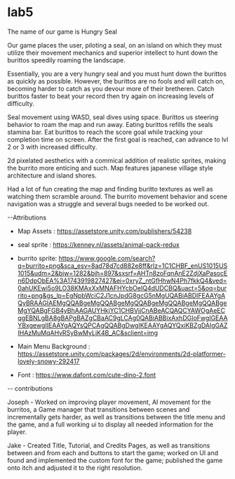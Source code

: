 # lab5

The name of our game is Hungry Seal

Our game places the user, piloting a seal, on an island on which they must utilize their movement mechanics
and superior intellect to hunt down the burittos speedily roaming the landscape.

Essentially, you are a very hungry seal and you must hunt down the burittos as quickly as possible. However, 
the burittos are no fools and will catch on, becoming harder to catch as you devour more of their bretheren. 
Catch burittos faster to beat your record then try again on increasing levels of difficulty. 

Seal movement using WASD, seal dives using space. Burittos us steering behavior to roam the map and run away. 
Eating burittos refills the seals stamina bar. Eat burittos to reach the score goal while tracking your 
completion time on screen. After the first goal is reached, can advance to lvl 2 or 3 with increased difficulty. 

2d pixelated aesthetics with a commical addition of realistic sprites, making the burrito more enticing and such. 
Map features japanese village style architecture and island shores. 

Had a lot of fun creating the map and finding buritto textures as well as watching them scramble around. 
The burrito movement behavior and scene navigation was a struggle and several bugs needed to be worked out. 

--Attributions

- Map Assets : https://assetstore.unity.com/publishers/54238

- seal sprite : https://kenney.nl/assets/animal-pack-redux

- burrito sprite: https://www.google.com/search?q=burrito+png&sca_esv=8ad78d7cd882e8ff&rlz=1C1CHBF_enUS1015US1015&udm=2&biw=1282&bih=897&sxsrf=AHTn8zoFqnAnE2ZdjXaPasocEn6DdpObEA%3A1743919827427&ei=0xryZ_ntGfHhwN4Ph7fkkQ4&ved=0ahUKEwi5o9LO38KMAxXxMNAFHYcbOeIQ4dUDCBQ&uact=5&oq=burrito+png&gs_lp=EgNpbWciC2J1cnJpdG8gcG5nMgUQABiABDIFEAAYgAQyBRAAGIAEMgQQABgeMgQQABgeMgQQABgeMgQQABgeMgQQABgeMgYQABgFGB4yBhAAGAUYHkjYC1CHBVjjCnABeACQAQCYAWOgAeECqgEBNLgBA8gBAPgBAZgCBaAC9gLCAg0QABiABBixAxhDGIoFwgIGEAAYBxgewgIIEAAYgAQYsQPCAgQQABgDwgIKEAAYgAQYQxiKBZgDAIgGAZIHAzMuMqAHvRSyBwMyLjK4B_AC&sclient=img

- Main Menu Background : https://assetstore.unity.com/packages/2d/environments/2d-platformer-lovely-snowy-292417

- Font : https://www.dafont.com/cute-dino-2.font


-- contributions

Joseph - Worked on improving player movement, AI movement for the burritos, a Game manager that transitions between scenes and incrementally gets harder, as well as transitions between the title menu and the game, and a full working ui to display all needed information for the player.

Jake - Created Title, Tutorial, and Credits Pages, as well as transitions between and from each and buttons to start the game; worked on UI and found and implemented the custom font for the game; published the game onto itch and adjusted it to the right resolution.

